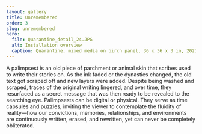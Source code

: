 ```yaml
---
layout: gallery
title: Unremembered
order: 3
slug: unremembered
hero:
  file: Quarantine_detail_24.JPG
  alt: Installation overview
  caption: Quarantine, mixed media on birch panel, 36 x 36 x 3 in, 2021. Permanent collection of Anwar Sadat Chair for Peace and Development
---
```

A palimpsest is an old piece of parchment or animal skin that scribes used to write their stories on. As the ink faded or the dynasties changed, the old text got scraped off and new layers were added. Despite being washed and scraped, traces of the original writing lingered, and over time, they resurfaced as a secret message that was then ready to be revealed to the searching eye. Palimpsests can be digital or physical. They serve as time capsules and puzzles, inviting the viewer to contemplate the fluidity of reality—how our convictions, memories, relationships, and environments are continuously written, erased, and rewritten, yet can never be completely obliterated.
